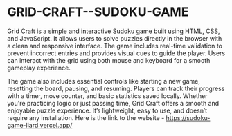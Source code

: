 # GRID-CRAFT--SUDOKU-GAME
Grid Craft is a simple and interactive Sudoku game built using HTML, CSS, and JavaScript. It allows users to solve puzzles directly in the browser with a clean and responsive interface. The game includes real-time validation to prevent incorrect entries and provides visual cues to guide the player. Users can interact with the grid using both mouse and keyboard for a smooth gameplay experience.

The game also includes essential controls like starting a new game, resetting the board, pausing, and resuming. Players can track their progress with a timer, move counter, and basic statistics saved locally. Whether you're practicing logic or just passing time, Grid Craft offers a smooth and enjoyable puzzle experience. It’s lightweight, easy to use, and doesn’t require any installation.
Here is the link to the website - https://sudoku-game-liard.vercel.app/
